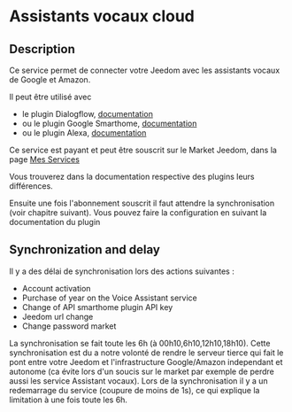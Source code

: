 # Assistants vocaux cloud

## Description

Ce service permet de connecter votre Jeedom avec les assistants vocaux de Google et Amazon.

Il peut être utilisé avec 
- le plugin Dialogflow, [documentation](https://jeedom.github.io/plugin-dialogflow/en_US/)
- ou le plugin Google Smarthome, [documentation](https://jeedom.github.io/plugin-gsh/en_US/)
- ou le plugin Alexa, [documentation](https://jeedom.github.io/plugin-ash//en_US/)

Ce service est payant et peut être souscrit sur le Market Jeedom, dans la page [Mes Services](https://www.jeedom.com/market/index.php?v=d&p=profils#services)

Vous trouverez dans la documentation respective des plugins leurs différences.

Ensuite une fois l'abonnement souscrit il faut attendre la synchronisation (voir chapitre suivant). Vous pouvez faire la configuration en suivant la documentation du plugin

## Synchronization and delay

Il y a des délai de synchronisation lors des actions suivantes :

- Account activation
- Purchase of year on the Voice Assistant service
- Change of API smarthome plugin API key
- Jeedom url change
- Change password market

La synchronisation se fait toute les 6h (à 00h10,6h10,12h10,18h10). Cette synchronisation est du a notre volonté de rendre le serveur tierce qui fait le pont entre votre Jeedom et l'infrastructure Google/Amazon independant et autonome (ca évite lors d'un soucis sur le market par exemple de perdre aussi les service Assistant vocaux). Lors de la synchronisation il y a un redemarrage du service (coupure de moins de 1s), ce qui explique la limitation à une fois toute les 6h.
